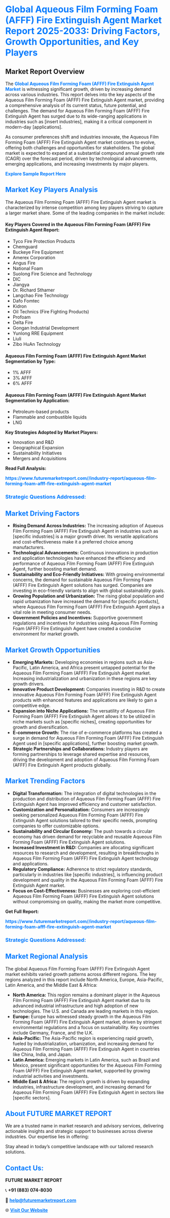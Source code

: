 <h1 style="color: #007BFF;">Global Aqueous Film Forming Foam (AFFF) Fire Extinguish Agent Market Report 2025-2033: Driving Factors, Growth Opportunities, and Key Players</h1>

<section id="overview">
<h2>Market Report Overview</h2>
<p>The <a href="https://www.futuremarketreport.com//industry-report/aqueous-film-forming-foam-afff-fire-extinguish-agent-market" style="color: #007BFF; text-decoration: none;"><strong>Global Aqueous Film Forming Foam (AFFF) Fire Extinguish Agent Market</strong></a> is witnessing significant growth, driven by increasing demand across various industries. This report delves into the key aspects of the Aqueous Film Forming Foam (AFFF) Fire Extinguish Agent market, providing a comprehensive analysis of its current status, future potential, and challenges. The demand for Aqueous Film Forming Foam (AFFF) Fire Extinguish Agent has surged due to its wide-ranging applications in industries such as [insert industries], making it a critical component in modern-day [applications].</p>
<p>As consumer preferences shift and industries innovate, the Aqueous Film Forming Foam (AFFF) Fire Extinguish Agent market continues to evolve, offering both challenges and opportunities for stakeholders. The global market is expected to expand at a substantial compound annual growth rate (CAGR) over the forecast period, driven by technological advancements, emerging applications, and increasing investments by major players.</p>
</section>

<section id="overview">
<p><a href="https://www.futuremarketreport.com//request-sample/reportId=85804" style="color: #007BFF; text-decoration: none;"><strong>Explore Sample Report Here</strong></a></p>
</section>

<section id="key-players">
<h2 style="color: #007BFF;">Market Key Players Analysis</h2>
<p>The Aqueous Film Forming Foam (AFFF) Fire Extinguish Agent market is characterized by intense competition among key players striving to capture a larger market share. Some of the leading companies in the market include:</p>
<h4>Key Players Covered in the Aqueous Film Forming Foam (AFFF) Fire Extinguish Agent Report:</h4>
<ul><li>Tyco Fire Protection Products</li><li>Chemguard</li><li>Buckeye Fire Equipment</li><li>Amerex Corporation</li><li>Angus Fire</li><li>National Foam</li><li>Suolong Fire Science and Technology</li><li>DIC</li><li>Jiangya</li><li>Dr. Richard Sthamer</li><li>Langchao Fire Technology</li><li>Dafo Fomtec</li><li>Kidron</li><li>Oil Technics (Fire Fighting Products)</li><li>Profoam</li><li>Delta Fire</li><li>Gongan Industrial Development</li><li>Yunlong RRE Equipment</li><li>Liuli</li><li>Zibo HuAn Technology</li></ul>
<h4>Aqueous Film Forming Foam (AFFF) Fire Extinguish Agent Market Segmentation by Type:</h4>
<ul><li>1% AFFF</li><li>3% AFFF</li><li>6% AFFF</li></ul>

<h4>Aqueous Film Forming Foam (AFFF) Fire Extinguish Agent Market Segmentation by Application:</h4>
<ul><li>Petroleum-based products</li><li>Flammable and combustible liquids</li><li>LNG</li></ul>
<p><strong>Key Strategies Adopted by Market Players:</strong></p>
<ul>
<li>Innovation and R&D</li>
<li>Geographical Expansion</li>
<li>Sustainability Initiatives</li>
<li>Mergers and Acquisitions</li>
</ul>
</section>

<section>
<p><strong>Read Full Analysis: </strong></p><a href="https://www.futuremarketreport.com//industry-report/aqueous-film-forming-foam-afff-fire-extinguish-agent-market" style="color: #007BFF; text-decoration: none;"><strong>https://www.futuremarketreport.com//industry-report/aqueous-film-forming-foam-afff-fire-extinguish-agent-market</strong></a>
<h3 style="color: #007BFF;">Strategic Questions Addressed:</h3>
</section>

<section id="driving-factors">
<h2 style="color: #007BFF;">Market Driving Factors</h2>
<ul>
<li><strong>Rising Demand Across Industries:</strong> The increasing adoption of Aqueous Film Forming Foam (AFFF) Fire Extinguish Agent in industries such as [specific industries] is a major growth driver. Its versatile applications and cost-effectiveness make it a preferred choice among manufacturers.</li>
<li><strong>Technological Advancements:</strong> Continuous innovations in production and application technologies have enhanced the efficiency and performance of Aqueous Film Forming Foam (AFFF) Fire Extinguish Agent, further boosting market demand.</li>
<li><strong>Sustainability and Eco-Friendly Initiatives:</strong> With growing environmental concerns, the demand for sustainable Aqueous Film Forming Foam (AFFF) Fire Extinguish Agent solutions has surged. Companies are investing in eco-friendly variants to align with global sustainability goals.</li>
<li><strong>Growing Population and Urbanization:</strong> The rising global population and rapid urbanization have increased the demand for [specific products], where Aqueous Film Forming Foam (AFFF) Fire Extinguish Agent plays a vital role in meeting consumer needs.</li>
<li><strong>Government Policies and Incentives:</strong> Supportive government regulations and incentives for industries using Aqueous Film Forming Foam (AFFF) Fire Extinguish Agent have created a conducive environment for market growth.</li>
</ul>
</section>

<section id="growth-opportunities">
<h2 style="color: #007BFF;">Market Growth Opportunities</h2>
<ul>
<li><strong>Emerging Markets:</strong> Developing economies in regions such as Asia-Pacific, Latin America, and Africa present untapped potential for the Aqueous Film Forming Foam (AFFF) Fire Extinguish Agent market. Increasing industrialization and urbanization in these regions are key growth drivers.</li>
<li><strong>Innovative Product Development:</strong> Companies investing in R&D to create innovative Aqueous Film Forming Foam (AFFF) Fire Extinguish Agent products with enhanced features and applications are likely to gain a competitive edge.</li>
<li><strong>Expansion into Niche Applications:</strong> The versatility of Aqueous Film Forming Foam (AFFF) Fire Extinguish Agent allows it to be utilized in niche markets such as [specific niches], creating opportunities for growth and diversification.</li>
<li><strong>E-commerce Growth:</strong> The rise of e-commerce platforms has created a surge in demand for Aqueous Film Forming Foam (AFFF) Fire Extinguish Agent used in [specific applications], further boosting market growth.</li>
<li><strong>Strategic Partnerships and Collaborations:</strong> Industry players are forming partnerships to leverage shared expertise and resources, driving the development and adoption of Aqueous Film Forming Foam (AFFF) Fire Extinguish Agent products globally.</li>
</ul>
</section>

<section id="trending-factors">
<h2 style="color: #007BFF;">Market Trending Factors</h2>
<ul>
<li><strong>Digital Transformation:</strong> The integration of digital technologies in the production and distribution of Aqueous Film Forming Foam (AFFF) Fire Extinguish Agent has improved efficiency and customer satisfaction.</li>
<li><strong>Customization and Personalization:</strong> Consumers are increasingly seeking personalized Aqueous Film Forming Foam (AFFF) Fire Extinguish Agent solutions tailored to their specific needs, prompting companies to offer customizable options.</li>
<li><strong>Sustainability and Circular Economy:</strong> The push towards a circular economy has driven demand for recyclable and reusable Aqueous Film Forming Foam (AFFF) Fire Extinguish Agent solutions.</li>
<li><strong>Increased Investment in R&D:</strong> Companies are allocating significant resources to research and development, resulting in breakthroughs in Aqueous Film Forming Foam (AFFF) Fire Extinguish Agent technology and applications.</li>
<li><strong>Regulatory Compliance:</strong> Adherence to strict regulatory standards, particularly in industries like [specific industries], is influencing product development and quality in the Aqueous Film Forming Foam (AFFF) Fire Extinguish Agent market.</li>
<li><strong>Focus on Cost-Effectiveness:</strong> Businesses are exploring cost-efficient Aqueous Film Forming Foam (AFFF) Fire Extinguish Agent solutions without compromising on quality, making the market more competitive.</li>
</ul>
</section>

<section>
<p><strong>Get Full Report: </strong></p><a href="https://www.futuremarketreport.com//industry-report/aqueous-film-forming-foam-afff-fire-extinguish-agent-market" style="color: #007BFF; text-decoration: none;"><strong>https://www.futuremarketreport.com//industry-report/aqueous-film-forming-foam-afff-fire-extinguish-agent-market</strong></a>
<h3 style="color: #007BFF;">Strategic Questions Addressed:</h3>
</section>


<section id="regional-analysis">
<h2 style="color: #007BFF;">Market Regional Analysis</h2>
<p>The global Aqueous Film Forming Foam (AFFF) Fire Extinguish Agent market exhibits varied growth patterns across different regions. The key regions analyzed in this report include North America, Europe, Asia-Pacific, Latin America, and the Middle East & Africa:</p>
<ul>
<li><strong>North America:</strong> This region remains a dominant player in the Aqueous Film Forming Foam (AFFF) Fire Extinguish Agent market due to its advanced industrial infrastructure and high adoption of new technologies. The U.S. and Canada are leading markets in this region.</li>
<li><strong>Europe:</strong> Europe has witnessed steady growth in the Aqueous Film Forming Foam (AFFF) Fire Extinguish Agent market, driven by stringent environmental regulations and a focus on sustainability. Key countries include Germany, France, and the U.K.</li>
<li><strong>Asia-Pacific:</strong> The Asia-Pacific region is experiencing rapid growth, fueled by industrialization, urbanization, and increasing demand for Aqueous Film Forming Foam (AFFF) Fire Extinguish Agent in countries like China, India, and Japan.</li>
<li><strong>Latin America:</strong> Emerging markets in Latin America, such as Brazil and Mexico, present significant opportunities for the Aqueous Film Forming Foam (AFFF) Fire Extinguish Agent market, supported by growing industrial activities and investments.</li>
<li><strong>Middle East & Africa:</strong> The region’s growth is driven by expanding industries, infrastructure development, and increasing demand for Aqueous Film Forming Foam (AFFF) Fire Extinguish Agent in sectors like [specific sectors].</li>
</ul>
</section>

<footer>
<h2 style="color: #007BFF;">About FUTURE MARKET REPORT</h2>
<p>We are a trusted name in market research and advisory services, delivering actionable insights and strategic support to businesses across diverse industries. Our expertise lies in offering:</p>

<p>Stay ahead in today’s competitive landscape with our tailored research solutions.</p>

<h2 style="color: #007BFF;">Contact Us:</h2>
<p><strong>FUTURE MARKET REPORT</strong></p>
<p>📞 <strong>+91 (883) 074-8030</strong></p>
<p>📧 <strong><a href="mailto:help@futuremarketreport.com" style="color: #007BFF;">help@futuremarketreport.com</a></strong></p>
<p>🌐 <strong><a href="https://www.futuremarketreport.com/" style="color: #007BFF;">Visit Our Website</a></strong></p>
</footer>